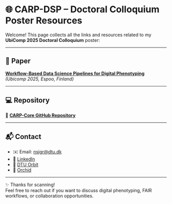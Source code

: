 # 🌐 CARP-DSP – Doctoral Colloquium Poster Resources  

Welcome! This page collects all the links and resources related to my **UbiComp 2025 Doctoral Colloquium** poster:  

---

## 📄 Paper  
[**Workflow-Based Data Science Pipelines for Digital Phenotyping**](https://doi.org/10.1145/3714394.3750545)  
*(Ubicomp 2025, Espoo, Finland)*  

---

## 💻 Repository  
🔗 [**CARP-Core GitHub Repository**](https://github.com/carp-dk/carp.core-kotlin)  

---

## 📬 Contact  
- ✉️ Email: [nsjgr@dtu.dk](mailto:nsjgr@dtu.dk)  
- 💼 [LinkedIn](https://www.linkedin.com/in/nigel-sj%C3%B6lin-grech-404b91123/)
- 💫 [DTU Orbit](https://orbit.dtu.dk/en/persons/nigel-sj%C3%B6lin-grech)
- 🌸 [Orchid](https://orcid.org/0000-0002-5167-7236)

---

✨ Thanks for scanning!  
Feel free to reach out if you want to discuss digital phenotyping, FAIR workflows, or collaboration opportunities.  
